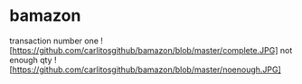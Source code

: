 # bamazon
transaction number one
![https://github.com/carlitosgithub/bamazon/blob/master/complete.JPG]
not enough qty
![https://github.com/carlitosgithub/bamazon/blob/master/noenough.JPG]
